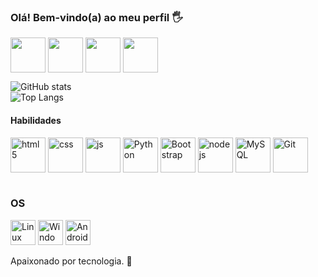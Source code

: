 ### Olá! Bem-vindo(a) ao meu perfil 🖐️ <br>
  <img align="center" src="https://cdn.jsdelivr.net/gh/devicons/devicon/icons/linkedin/linkedin-original-wordmark.svg" width="56" height="56">
  <img align="center" src= width="56" height="56">
    <img align="center" src= width="56" height="56">
      <img align="center" src= width="56" height="56">
    

![GitHub stats](https://github-readme-stats.vercel.app/api?username=RichardMatth&show_icons=true&theme=tokyonight&count_private=false)<br>
![Top Langs](https://github-readme-stats.vercel.app/api/top-langs/?username=RichardMatth&layout=compact&theme=tokyonight)

#### Habilidades
<div style="display: inline_block">
  <img align="center" alt="html5" src="https://cdn.jsdelivr.net/gh/devicons/devicon/icons/html5/html5-original.svg" width="56" height="56"/>
  <img align="center" alt="css" src="https://cdn.jsdelivr.net/gh/devicons/devicon/icons/css3/css3-original.svg" width="56" height="56"/>
  <img align="center" alt="js" src="https://cdn.jsdelivr.net/gh/devicons/devicon/icons/javascript/javascript-original.svg" width="56" height="56"/>
  <img align="center" alt="Python" src="https://cdn.jsdelivr.net/gh/devicons/devicon/icons/python/python-original.svg" width="56" height="56"/>
  <img align="center" alt="Bootstrap" src="https://cdn.jsdelivr.net/gh/devicons/devicon/icons/bootstrap/bootstrap-original.svg" width="56" height="56">
  <img align="center" alt="nodejs" src="https://cdn.jsdelivr.net/gh/devicons/devicon/icons/nodejs/nodejs-original.svg" width="56" height="56"/>
  <img align="center" alt="MySQL" src="https://cdn.jsdelivr.net/gh/devicons/devicon/icons/mysql/mysql-original-wordmark.svg" width="56" height="56"/>
  <img align="center" alt="Git" src="https://cdn.jsdelivr.net/gh/devicons/devicon/icons/git/git-original.svg" width="56" height="56"/>
</div><br/>

### OS
<div style="display: inline_block">
  <img align="center" alt="Linux" src="https://cdn.jsdelivr.net/gh/devicons/devicon/icons/linux/linux-original.svg" width="40" height="40"/>
  <img align="center" alt="Windows" src="https://cdn.jsdelivr.net/gh/devicons/devicon/icons/windows8/windows8-original.svg" width="40" height="40"/>
  <img align="center" alt="Android" src="https://cdn.jsdelivr.net/gh/devicons/devicon/icons/android/android-original.svg" width="40" height="40" />
</div>
<br>
Apaixonado por tecnologia. 💓
